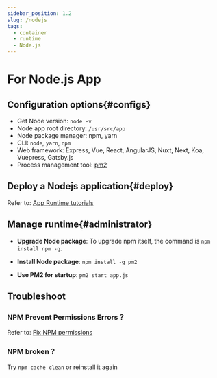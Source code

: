 ```yaml
---
sidebar_position: 1.2
slug: /nodejs
tags:
  - container
  - runtime
  - Node.js
---
```


# For Node.js App

## Configuration options{#configs}

- Get Node version: `node -v`
- Node app root directory: `/usr/src/app`
- Node package manager: npm, yarn
- CLI: `node`, `yarn`, `npm`
- Web framework: Express, Vue, React, AngularJS, Nuxt, Next, Koa, Vuepress, Gatsby.js
- Process management tool: [pm2](https://pm2.io)

## Deploy a Nodejs application{#deploy}

Refer to: [App Runtime tutorials](./runtime)

## Manage runtime{#administrator}

- **Upgrade Node package**: To upgrade npm itself, the command is `npm install npm -g`.

- **Install Node package**: `npm install -g pm2`

- **Use PM2 for startup**:  `pm2 start app.js`

## Troubleshoot

### NPM Prevent Permissions Errors？

Refer to: [Fix NPM permissions](https://www.npmjs.com.cn/getting-started/fixing-npm-permissions/)

### NPM broken？

Try `npm cache clean` or reinstall it again